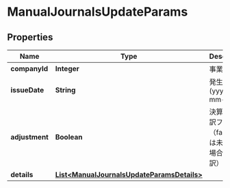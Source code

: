 

# ManualJournalsUpdateParams

## Properties

Name | Type | Description | Notes
------------ | ------------- | ------------- | -------------
**companyId** | **Integer** | 事業所ID | 
**issueDate** | **String** | 発生日 (yyyy-mm-dd) | 
**adjustment** | **Boolean** | 決算整理仕訳フラグ（falseまたは未指定の場合: 日常仕訳） |  [optional]
**details** | [**List&lt;ManualJournalsUpdateParamsDetails&gt;**](ManualJournalsUpdateParamsDetails.md) |  | 



